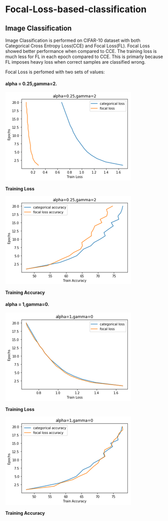 # Focal-Loss-based-classification
## Image Classification
Image Classification is performed on CIFAR-10 dataset with both Categorical Cross Entropy Loss(CCE) and Focal Loss(FL). Focal Loss showed better performance when compared to CCE. The training loss is much less for FL in each epoch compared to CCE. This is primarly because FL imposes heavy loss when correct samples are classified wrong. 

Focal Loss is perfomed with two sets of values: 

#### alpha = 0.25,gamma=2.

![alt text](https://raw.githubusercontent.com/avinashsai/Focal-Loss-based-classification/master/Image%20Classification/loss_gamma2_alpha0.25.png)

 **Training Loss**  

![alt text](https://raw.githubusercontent.com/avinashsai/Focal-Loss-based-classification/master/Image%20Classification/accuracy_gamma2_alpha0.25.png)

 **Training Accuracy**

#### alpha = 1,gamma=0.

![alt text](https://raw.githubusercontent.com/avinashsai/Focal-Loss-based-classification/master/Image%20Classification/loss_gamma0_alpha1.png)

 **Training Loss** 

![alt text](https://raw.githubusercontent.com/avinashsai/Focal-Loss-based-classification/master/Image%20Classification/accuracy_gamma0_alpha1.png)

 **Training Accuracy**
